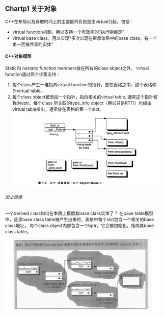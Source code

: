 ## Chartp1 关于对象

C++在布局以及存取时间上的主要额外负担是由virtual引起，包括：
-	virtual function机制，用以支持一个有效率的"执行期绑定"
-	virtual base class，用以实现"多次出现在继承体系中的base class，有一个单一而被共享的实体"

#### C++对象模型
Static和 nostatic function members放在所有的class object之外， virtual function通过两个步骤支持：
1. 每个class产生一堆指向virtual function的指针，放在表格之中，这个表格称为virtual table。
2. 每个class object被添加一个指针，指向相关的virtual table, 通常这个指针被称为vptr。每个class 
所关联的type_info object（用以只是RTTI）也经由virtual table指出，通常放在表格的第一个slot。
![virtual table](./virtual_table.png)

###### 加上继承
一个derived class如何在本质上模塑其base class实体了？
在base table模型中，这里base class table被产生出来时，表格中每个slot包含一个相关的base class地址，
每个class object内部包含一个bptr，它会被初始化，指向其base class table。
![virtual base table](./virtual_base_table.png)
